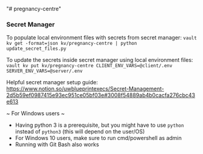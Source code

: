 "# pregnancy-centre" 

### Secret Manager

To populate local environment files with secrets from secret manager:
`vault kv get -format=json kv/pregnancy-centre | python update_secret_files.py`

To update the secrets inside secret manager using local environment files:
`vault kv put kv/pregnancy-centre CLIENT_ENV_VARS=@client/.env SERVER_ENV_VARS=@server/.env`

Helpful secret manager setup guide:
https://www.notion.so/uwblueprintexecs/Secret-Management-2d5b59ef0987415e93ec951ce05bf03e#3008f54889ab4b0cacfa276cbc43e613

~ For Windows users ~
- Having python 3 is a prerequisite, but you might have to use `python` instead of `python3` (this will depend on the user/OS)
- For Windows 10 users, make sure to run cmd/powershell as admin
- Running with Git Bash also works

